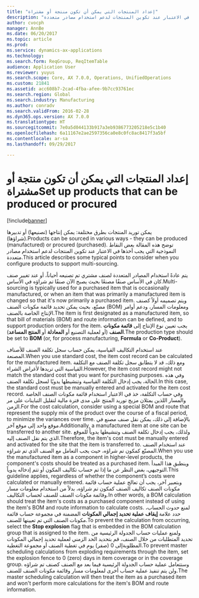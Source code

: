 ```yaml
---
title: "إعداد المنتجات التي يمكن أن تكون منتجة أو مشتراة"
description: "يمكن توريد المنتجات بطرق مختلفة: يمكن إنتاجها (تصنيعها) أو تدبيرها (شراؤها). توضح هذه المقالة بعض النقاط النموذجية التي يجب أخذها في الاعتبار عند تكوين المنتجات لدعم استخدام مصادر متعددة."
author: cvocph
manager: AnnBe
ms.date: 06/20/2017
ms.topic: article
ms.prod: 
ms.service: dynamics-ax-applications
ms.technology: 
ms.search.form: ReqGroup, ReqItemTable
audience: Application User
ms.reviewer: yuyus
ms.search.scope: Core, AX 7.0.0, Operations, UnifiedOperations
ms.custom: 21841
ms.assetid: acc608b7-2cad-4fba-afee-9b7cc93761ec
ms.search.region: Global
ms.search.industry: Manufacturing
ms.author: conradv
ms.search.validFrom: 2016-02-28
ms.dyn365.ops.version: AX 7.0.0
ms.translationtype: HT
ms.sourcegitcommit: 7e0a5d044133b917a3eb9386773205218e5c1b40
ms.openlocfilehash: 6a11167e2ae2597356ca0e8c0fc8ac8417f3a5bf
ms.contentlocale: ar-sa
ms.lasthandoff: 09/29/2017

---
```


# <a name="set-up-products-that-can-be-produced-or-procured"></a><span data-ttu-id="44f15-104">إعداد المنتجات التي يمكن أن تكون منتجة أو مشتراة</span><span class="sxs-lookup"><span data-stu-id="44f15-104">Set up products that can be produced or procured</span></span>

[!include[banner](../includes/banner.md)]


<span data-ttu-id="44f15-105">يمكن توريد المنتجات بطرق مختلفة: يمكن إنتاجها (تصنيعها) أو تدبيرها (شراؤها).</span><span class="sxs-lookup"><span data-stu-id="44f15-105">Products can be sourced in various ways -  they can be produced (manufactured) or procured (purchased).</span></span> <span data-ttu-id="44f15-106">توضح هذه المقالة بعض النقاط النموذجية التي يجب أخذها في الاعتبار عند تكوين المنتجات لدعم استخدام مصادر متعددة.</span><span class="sxs-lookup"><span data-stu-id="44f15-106">This article describes some typical points to consider when you configure products to support multi-sourcing.</span></span> 

<span data-ttu-id="44f15-107">يتم عادةً استخدام المصادر المتعددة لصنف مشتري تم تصنيعه أحياناً، أو عند تغيير صنف كان في الأساس صنفًا مصنعًا بحيث يصبح الآن صنفًا تم شراؤه في الأساس.</span><span class="sxs-lookup"><span data-stu-id="44f15-107">Multi-sourcing is typically used for a purchased item that is occasionally manufactured, or when an item that was primarily a manufactured item is changed so that it's now primarily a purchased item.</span></span> <span data-ttu-id="44f15-108">ويتم تصميمه أولاً كصنف مصنّع، بحيث يمكن تحديد قائمة مكونات الصنف (BOM) ومعلومات المسار، ودعم أوامر الإنتاج الخاصة بالصنف.</span><span class="sxs-lookup"><span data-stu-id="44f15-108">The item is first designated as a manufactured item, so that bill of materials (BOM) and route information can be defined, and to support production orders for the item.</span></span> <span data-ttu-id="44f15-109">يجب تعيين نوع الإنتاج إلى **قائمة مكونات الصنف** (أو لعملية التصنيع أو **المعادلة** أو **المنتج المساعد**).</span><span class="sxs-lookup"><span data-stu-id="44f15-109">The production type should be set to **BOM** (or, for process manufacturing, **Formula** or **Co-Product**).</span></span>

<span data-ttu-id="44f15-110">عند استخدام التكاليف القياسية، يمكن حساب سجل تكلفة الصنف للأصناف المصنعة.</span><span class="sxs-lookup"><span data-stu-id="44f15-110">When you use standard cost, the item cost record can be calculated for the manufactured item.</span></span> <span data-ttu-id="44f15-111">ومع ذلك، قد لا يتطابق سجل تكلفة الصنف مع التكلفة القياسية التي تريدها لأغراض الشراء.</span><span class="sxs-lookup"><span data-stu-id="44f15-111">However, the item cost record might not match the standard cost that you want for purchasing purposes.</span></span> <span data-ttu-id="44f15-112">وفي هذه الحالة، يجب إدخال التكلفة القياسية وتنشيطها يدويًا لسجل تكلفة الصنف.</span><span class="sxs-lookup"><span data-stu-id="44f15-112">In this case, the standard cost must be manually entered and activated for the item cost record.</span></span> <span data-ttu-id="44f15-113">وفي حساب التكلفة، خذ في الاعتبار استخدام قائمة مكونات الصنف الخاصة والمسار اللذين يمثلان مزيج توريد المنتج على مدى فترة مالية لتقليل التباينات على مر الزمن.</span><span class="sxs-lookup"><span data-stu-id="44f15-113">For the cost calculation, consider using a special BOM and route that represent the supply mix of the product over the course of a fiscal period, to minimize the variances over time.</span></span> <span data-ttu-id="44f15-114">بالإضافة إلى ذلك، يمكن نقل صنف مصنع في موقع واحد إلى موقع آخر.</span><span class="sxs-lookup"><span data-stu-id="44f15-114">Additionally, a manufactured item at one site can be transferred to another site.</span></span> <span data-ttu-id="44f15-115">ولذلك، يجب إدخال تكلفة الصنف وتنشيطها يدوياً للموقع الذي يتم نقل الصنف إليه.</span><span class="sxs-lookup"><span data-stu-id="44f15-115">Therefore, the item's cost must be manually entered and activated for the site that the item is transferred to.</span></span> <span data-ttu-id="44f15-116">عند استخدام الصنف المصنّع كمكون تم شراؤه، حيث يجب التعامل مع الصنف الذي تم شراؤه.</span><span class="sxs-lookup"><span data-stu-id="44f15-116">When you use the manufactured item as a component in higher-level products, the component's costs should be treated as a purchased item.</span></span> <span data-ttu-id="44f15-117">وينطبق هذا المبدأ التوجيهي، بغض النظر عن ما إذا تم حساب تكاليف المكون أو تتم إدخاله يدوياً.</span><span class="sxs-lookup"><span data-stu-id="44f15-117">This guideline applies, regardless of whether the component’s costs were calculated or manually entered.</span></span> <span data-ttu-id="44f15-118">وبتعبير آخر، يجب أن تعالج عملية حساب قائمة مكونات الصنف تكاليف الصنف كمكون تم شراؤه، بدلاً من استخدام معلومات مسار وقائمة مكونات الصنف للصنف لحساب التكاليف.</span><span class="sxs-lookup"><span data-stu-id="44f15-118">In other words, a BOM calculation should treat the item's costs as a purchased component instead of using the item's BOM and route information to calculate costs.</span></span> <span data-ttu-id="44f15-119">لمنع حدوث الحساب، حدد علامة **إيقاف عملية تحديد إجمالي المكونات** المضمنة في مجموعة حساب قائمة مكونات الصنف التي تم تعيينها للصنف.</span><span class="sxs-lookup"><span data-stu-id="44f15-119">To prevent the calculation from occurring, select the **Stop explosion** flag that is embedded in the BOM calculation group that is assigned to the item.</span></span> <span data-ttu-id="44f15-120">ولمنع عمليات حساب الجدولة الرئيسية من تحديد المتطلبات من خلال الصنف، قم بتحديد الحد الزمني لعملية تحديد إجمالي المكونات المطلوبة‬إلى 0 (صفر) يوم في تغطية الصنف أو مجموعة التغطية.</span><span class="sxs-lookup"><span data-stu-id="44f15-120">To prevent master scheduling calculations from exploding requirements through the item, set the explosion fence to 0 (zero) days in item coverage or in the coverage group.</span></span> <span data-ttu-id="44f15-121">وستتعامل عملية حساب الجدولة الرئيسية فيما بعد مع الصنف كصنف تم شراؤه ولن يتم تنفيذ عملية حساب أخرى لمعلومات مسار وقائمة مكونات الصنف للصنف.</span><span class="sxs-lookup"><span data-stu-id="44f15-121">The master scheduling calculation will then treat the item as a purchased item and won't perform more calculations for the item's BOM and route information.</span></span>






